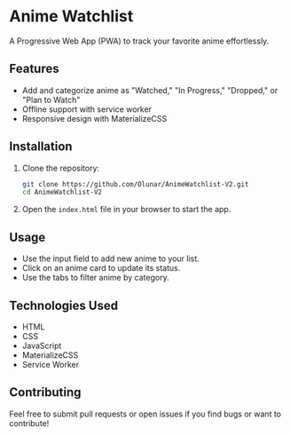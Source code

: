 # Anime Watchlist

A Progressive Web App (PWA) to track your favorite anime effortlessly.

## Features

- Add and categorize anime as "Watched," "In Progress," "Dropped," or "Plan to Watch"
- Offline support with service worker
- Responsive design with MaterializeCSS

## Installation

1. Clone the repository:
    ```bash
    git clone https://github.com/Olunar/AnimeWatchlist-V2.git
    cd AnimeWatchlist-V2
    ```

2. Open the `index.html` file in your browser to start the app.

## Usage

- Use the input field to add new anime to your list.
- Click on an anime card to update its status.
- Use the tabs to filter anime by category.

## Technologies Used

- HTML
- CSS
- JavaScript
- MaterializeCSS
- Service Worker

## Contributing

Feel free to submit pull requests or open issues if you find bugs or want to contribute!

